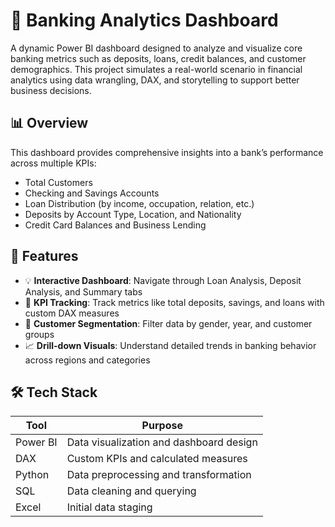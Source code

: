 # 🏦 Banking Analytics Dashboard

A dynamic Power BI dashboard designed to analyze and visualize core banking metrics such as deposits, loans, credit balances, and customer demographics. This project simulates a real-world scenario in financial analytics using data wrangling, DAX, and storytelling to support better business decisions.

## 📊 Overview

This dashboard provides comprehensive insights into a bank’s performance across multiple KPIs:
- Total Customers
- Checking and Savings Accounts
- Loan Distribution (by income, occupation, relation, etc.)
- Deposits by Account Type, Location, and Nationality
- Credit Card Balances and Business Lending

## 🚀 Features

- 💡 **Interactive Dashboard**: Navigate through Loan Analysis, Deposit Analysis, and Summary tabs
- 🧮 **KPI Tracking**: Track metrics like total deposits, savings, and loans with custom DAX measures
- 🎯 **Customer Segmentation**: Filter data by gender, year, and customer groups
- 📈 **Drill-down Visuals**: Understand detailed trends in banking behavior across regions and categories

## 🛠️ Tech Stack

| Tool          | Purpose                                |
|---------------|----------------------------------------|
| Power BI      | Data visualization and dashboard design |
| DAX           | Custom KPIs and calculated measures     |
| Python        | Data preprocessing and transformation   |
| SQL           | Data cleaning and querying              |
| Excel         | Initial data staging                    |



